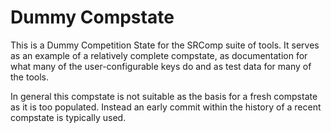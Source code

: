 # Dummy Compstate

This is a Dummy Competition State for the SRComp suite of tools. It serves as an
example of a relatively complete compstate, as documentation for what many of
the user-configurable keys do and as test data for many of the tools.

In general this compstate is not suitable as the basis for a fresh compstate as
it is too populated. Instead an early commit within the history of a recent
compstate is typically used.
